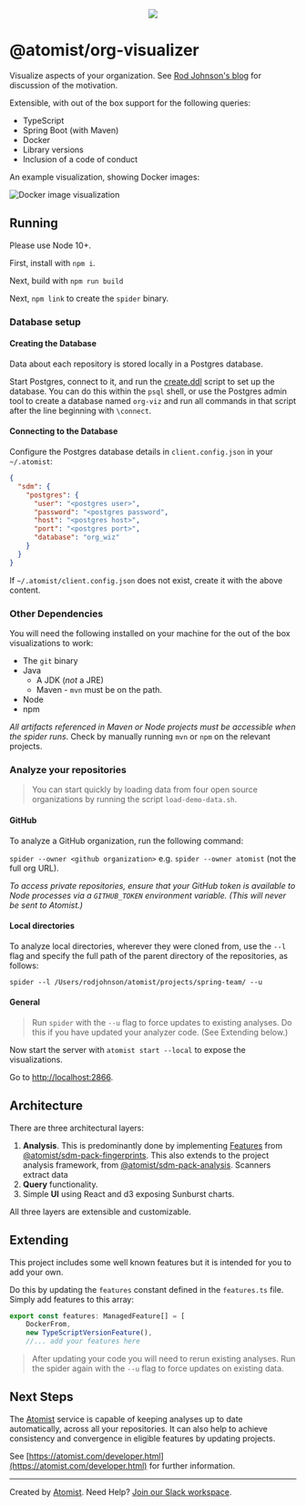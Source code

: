 <p align="center">
  <img src="https://images.atomist.com/sdm/SDM-Logo-Dark.png">
</p>

# @atomist/org-visualizer

Visualize aspects of your organization. See [Rod Johnson's blog](https://blog.atomist.com/this-will-surprise-you/) for discussion of the motivation.

Extensible, with out of the box
support for the following queries:

- TypeScript
- Spring Boot (with Maven)
- Docker
- Library versions
- Inclusion of a code of conduct

An example visualization, showing Docker images:

![Docker image visualization](images/dockerImageSunburst.png "Docker image skew")

## Running

Please use Node 10+.

First, install with `npm i`.

Next, build with `npm run build`

Next, `npm link` to create the `spider` binary.

### Database setup

#### Creating the Database

Data about each repository is stored locally in a Postgres database.

Start Postgres, connect to it, and run the [create.ddl](ddl/create.ddl) script to set up the database. You can do this within the `psql` shell, or use the Postgres admin tool to create a database named `org-viz` and run all commands in that script after the line beginning with `\connect`.

#### Connecting to the Database

Configure the Postgres database details in `client.config.json` in your `~/.atomist`:

```json
{
  "sdm": {
    "postgres": {
      "user": "<postgres user>",
      "password": "<postgres password",
      "host": "<postgres host>",
      "port": "<postgres port>",
      "database": "org_wiz"
    }
  }
}
```

If `~/.atomist/client.config.json` does not exist, create it with the above content.

### Other Dependencies

You will need the following installed on your machine for the out of the box visualizations to work:

- The `git` binary
- Java
	- A JDK (*not* a JRE)
	- 	Maven - `mvn` must be on the path. 
- Node
- npm

 _All artifacts referenced in Maven or Node projects must be accessible when the spider runs_. Check by manually running `mvn` or `npm` on the relevant projects.

### Analyze your repositories

>You can start quickly by loading data from four open source organizations by running the script `load-demo-data.sh`.

#### GitHub

To analyze a GitHub organization, run the following command:

`spider --owner <github organization>` e.g. `spider --owner atomist` (not the full org URL).

_To access private repositories, ensure that your GitHub token is available to 
Node processes via a `GITHUB_TOKEN` environment variable. (This will
never be sent to Atomist.)_

#### Local directories
To analyze local directories, wherever they were cloned from, use the `--l` flag and specify the full path of the parent directory of the repositories, as follows: 

```
spider --l /Users/rodjohnson/atomist/projects/spring-team/ --u
```


#### General

>Run `spider` with the `--u` flag to force updates to existing analyses. Do this if you have updated your analyzer code. (See Extending below.) 

Now start the server with `atomist start --local` to expose the visualizations.

Go to [http://localhost:2866](http://localhost:2866).

## Architecture

There are three architectural layers:

1. **Analysis**. This is predominantly done by implementing [Features](https://github.com/atomist/sdm-pack-fingerprints/blob/95f2213759de26e6fe6a6e78edff8b36fa357f08/lib/machine/Feature.ts#L131) from [@atomist/sdm-pack-fingerprints](https://github.com/atomist/sdm-pack-fingerprints). This also extends to the project analysis framework, from [@atomist/sdm-pack-analysis](https://github.com/atomist/sdm-pack-analysis). Scanners extract data
2. **Query** functionality.
3. Simple **UI** using React and d3 exposing Sunburst charts.

All three layers are extensible and customizable.

## Extending

This project includes some well known features but it is intended for you to add your own.

Do this by updating the `features` constant defined in the `features.ts` file. Simply add features to this array:

```typescript
export const features: ManagedFeature[] = [
    DockerFrom,
    new TypeScriptVersionFeature(),
    //... add your features here
```

>After updating your code you will need to rerun existing analyses. Run the spider again with the `--u` flag to force updates on existing data.

## Next Steps
The [Atomist](https://www.atomist.com) service is capable of keeping analyses up to date automatically, across all your repositories. It can also help to achieve consistency and convergence in eligible features by updating projects.

See [https://atomist.com/developer.html](https://atomist.com/developer.html) for further information.

-----

Created by [Atomist][atomist].
Need Help?  [Join our Slack workspace][slack].

[atomist]: https://atomist.com/ (Atomist - How Teams Deliver Software)
[slack]: https://join.atomist.com/ (Atomist Community Slack)
